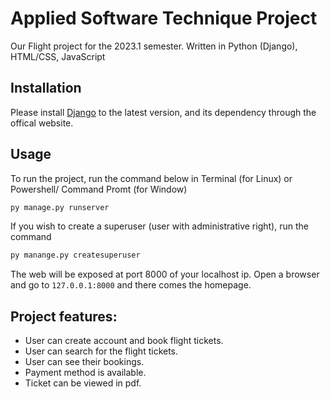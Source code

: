 # Applied Software Technique Project
Our Flight project for the 2023.1 semester. 
Written in Python (Django), HTML/CSS, JavaScript

## Installation
Please install [Django](https://www.djangoproject.com/) to the latest version, and its dependency through the offical website.

## Usage
To run the project, run the command below in Terminal (for Linux) or Powershell/ Command Promt (for Window)
```bash
py manage.py runserver
```

If you wish to create a superuser (user with administrative right), run the command
```bash
py manange.py createsuperuser
```
The web will be exposed at port 8000 of your localhost ip. Open a browser and go to ```127.0.0.1:8000``` and there comes the homepage.

## Project features:
- User can create account and book flight tickets.
- User can search for the flight tickets.
- User can see their bookings.
- Payment method is available.
- Ticket can be viewed in pdf.